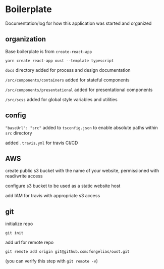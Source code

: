 # Boilerplate
Documentation/log for how this application was started and organized

## organization
Base boilerplate is from `create-react-app`
```
yarn create react-app oust --template typescript
```

`docs` directory added for process and design documentation

`/src/components/containers` added for stateful components

`/src/components/presentational` added for presentational components

`/src/scss` added for global style variables and utilities

## config
`"baseUrl": "src"` added to `tsconfig.json` to enable absolute paths within `src` directory

added `.travis.yml` for travis CI/CD

## AWS
create public s3 bucket with the name of your website, permissioned with read/write access

configure s3 bucket to be used as a static website host

add IAM for travis with appropriate s3 access

## git
initialize repo
```
git init
```

add url for remote repo
```
git remote add origin git@github.com:fongelias/oust.git
```
(you can verify this step with `git remote -v`)

